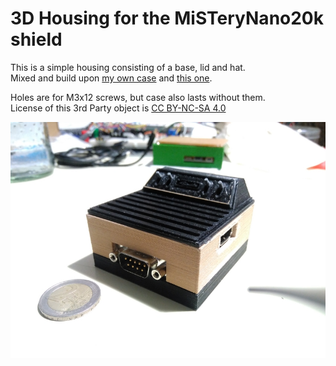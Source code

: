 # 3D Housing for the MiSTeryNano20k shield

This is a simple housing consisting of a base, lid and hat.  
Mixed and build upon [my own case](https://github.com/harbaum/MiSTeryNano/tree/main/board/misteryshield20k/housing3D) and [this one](https://www.thingiverse.com/thing:2269086/).

Holes are for M3x12 screws, but case also lasts without them.  
License of this 3rd Party object is [CC BY-NC-SA 4.0](https://creativecommons.org/licenses/by-nc-sa/4.0/)

![housing](IMG_20241114_094728.jpg)
